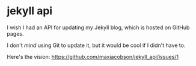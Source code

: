 # jekyll api

I wish I had an API for updating my Jekyll blog, which is hosted on GitHub
pages.

I don't *mind* using Git to update it, but it would be cool if I didn't have
to.

Here's the vision: https://github.com/maxjacobson/jekyll_api/issues/1

